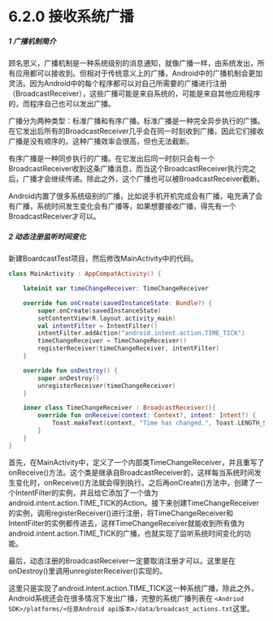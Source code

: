 # 6.2.0 接收系统广播

##### 1 广播机制简介

顾名思义，广播机制是一种系统级别的消息通知，就像广播一样，由系统发出，所有应用都可以接收到。但相对于传统意义上的广播，Android中的广播机制会更加灵活。因为Android中的每个程序都可以对自己所需要的广播进行注册（BroadcastReceiver），这些广播可能是来自系统的，可能是来自其他应用程序的，而程序自己也可以发出广播。

广播分为两种类型：标准广播和有序广播。标准广播是一种完全异步执行的广播。在它发出后所有的BroadcastReceiver几乎会在同一时刻收到广播，因此它们接收广播是没有顺序的。这种广播效率会很高，但也无法截断。

有序广播是一种同步执行的广播。在它发出后同一时刻只会有一个BroadcastReceiver收到这条广播消息，而当这个BroadcastReceiver执行完之后，广播才会继续传递。除此之外，这个广播也可以被BroadcastReceiver截断。

Android内置了很多系统级别的广播，比如说手机开机完成会有广播，电充满了会有广播，系统时间发生变化会有广播等，如果想要接收广播，得先有一个BroadcastReceiver才可以。

##### 2 动态注册监听时间变化

新建BoardcastTest项目，然后修改MainActivity中的代码。

```kotlin
class MainActivity : AppCompatActivity() {

    lateinit var timeChangeReceiver: TimeChangeReceiver

    override fun onCreate(savedInstanceState: Bundle?) {
        super.onCreate(savedInstanceState)
        setContentView(R.layout.activity_main)
        val intentFilter = IntentFilter()
        intentFilter.addAction("android.intent.action.TIME_TICK")
        timeChangeReceiver = TimeChangeReceiver()
        registerReceiver(timeChangeReceiver, intentFilter)
    }

    override fun onDestroy() {
        super.onDestroy()
        unregisterReceiver(timeChangeReceiver)
    }

    inner class TimeChangeReceiver : BroadcastReceiver(){
        override fun onReceive(context: Context?, intent: Intent?) {
            Toast.makeText(context, "Time has changed.", Toast.LENGTH_SHORT).show()
        }
    }
}
```

首先，在MainActivity中，定义了一个内部类TimeChangeReceiver，并且重写了onReceive()方法。这个类是继承自BroadcastReceiver的，这样每当系统时间发生变化时，onReceive()方法就会得到执行。之后再onCreate()方法中，创建了一个IntentFilter的实例，并且给它添加了一个值为android.intent.action.TIME_TICK的Action。接下来创建TimeChangeReceiver的实例，调用registerReceiver()进行注册，将TimeChangeReceiver和IntentFilter的实例都传进去，这样TimeChangeReceiver就能收到所有值为android.intent.action.TIME_TICK的广播，也就实现了监听系统时间变化的功能。

最后，动态注册的BroadcastReceiver一定要取消注册才可以。这里是在onDestroy()里调用unregisterReceiver()实现的。

这里只是实现了android.intent.action.TIME_TICK这一种系统广播，除此之外，Android系统还会在很多情况下发出广播，完整的系统广播列表在 `<Andriod SDK>/platforms/<任意Android api版本>/data/broadcast_actions.txt`这里。
